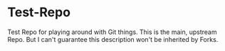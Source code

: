 # Test-Repo
Test Repo for playing around with Git things.  This is the main, upstream Repo.  But I can't guarantee this description won't be inherited by Forks.
